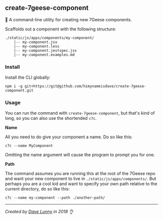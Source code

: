 ## create-7geese-component

💎 A command-line utility for creating new 7Geese components.

Scaffolds out a component with the following structure:

```
./static/js/apps/components/my-component/
    |-- my-component.jsx
    |-- my-component.less
    |-- my-component.jestspec.jsx
    |-- my-component.examples.md
```

### Install

Install the CLI globally:

```
npm i -g git+https://git@github.com/himynameisdave/create-7geese-component.git
```

### Usage

You can run the command with `create-7geese-component`, but that's kind of long, so you can also use the shortended `c7c`.

**Name**

All you need to do give your component a name. Do so like this:

```
c7c --name MyComponent
```

Omitting the name argument will cause the program to prompt you for one.

**Path**

The command assumes you are running this at the root of the 7Geese repo and want your new component to live in `./static/js/apps/components/`. But perhaps you are a cool kid and want to specify your own path relative to the current directory, do so like this:

```
c7c --name my-component --path ./another-path/
```

---

_Created by [Dave Lunny](http://himynameisdave.com/) in 2018 👌_
